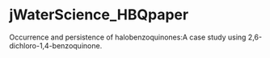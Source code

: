 # jWaterScience_HBQpaper
Occurrence and persistence of halobenzoquinones:A case study using 2,6-dichloro-1,4-benzoquinone.
